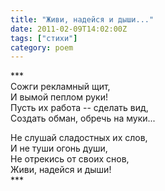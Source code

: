```yaml
---
title: "Живи, надейся и дыши..."
date: 2011-02-09T14:02:00Z
tags: ["стихи"]
category: poem
---
```


\*\*\*  
Сожги рекламный щит,  
И вымой пеплом руки!  
Пусть их работа -- сделать вид,  
Создать обман, обречь на муки...

Не слушай сладостных их слов,  
И не туши огонь души,  
Не отрекись от своих снов,  
Живи, надейся и дыши!  
\*\*\*


